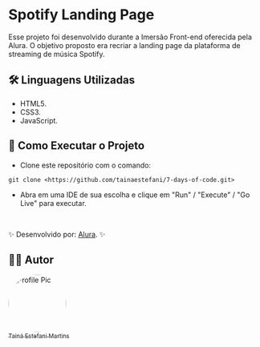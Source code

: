 # Spotify Landing Page
<p>Esse projeto foi desenvolvido durante a Imersão Front-end oferecida pela Alura. O objetivo proposto era recriar a landing page da plataforma de streaming de música Spotify.</p>

## 🛠️ Linguagens Utilizadas
* HTML5.
* CSS3.
* JavaScript.

## 🔧 Como Executar o Projeto
* Clone este repositório com o comando:
```
git clone <https://github.com/tainaestefani/7-days-of-code.git>
```
* Abra em uma IDE de sua escolha e clique em "Run" / "Execute" / "Go Live" para executar.

<br>
<p>✨ Desenvolvido por: <a href="https://github.com/alura-cursos"> Alura</a>. ✨</p>

## 🧑‍💻 Autor
[<img alt="Profile Pic" src="https://avatars.githubusercontent.com/u/154456749?v=4" width="115" style="border-radius:50%"><br><sub>Tainá Estefani Martins</sub>](https://github.com/tainaestefani)
